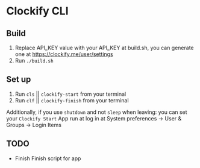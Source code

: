 # Clockify CLI
## Build
1. Replace API_KEY value with your API_KEY at build.sh, you can generate one at https://clockify.me/user/settings
2. Run `./build.sh`

## Set up
1. Run `cls` || `clockify-start` from your terminal
2. Run `clf` || `clockify-finish` from your terminal

Additionally, if you use `shutdown` and not `sleep` when leaving: you can set your `Clockify Start` App run at log in at 
System preferences -> User & Groups -> Login Items

## TODO
- Finish Finish script for app